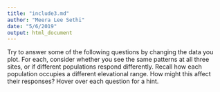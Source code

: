 ```yaml
---
title: "include3.md"
author: "Meera Lee Sethi"
date: "5/6/2019"
output: html_document
---
```

    
Try to answer some of the following questions by changing the data you plot. For each, consider whether you see the same patterns at all three sites, or if different populations respond differently. Recall how each population occupies a different elevational range. How might this affect their responses? Hover over each question for a hint. 
